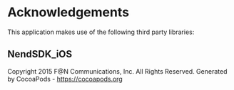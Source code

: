 # Acknowledgements
This application makes use of the following third party libraries:

## NendSDK_iOS

Copyright 2015 F@N Communications, Inc. All Rights Reserved.
Generated by CocoaPods - https://cocoapods.org
